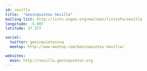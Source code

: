 ```yaml
---
id: sevilla
title:  "Geoinquietos Sevilla"
mailing-list: http://lists.osgeo.org/mailman/listinfo/sevilla
longitude: -5.987
latitude: 37.377

social:
  twitter: geoinquietossvq
  meetup: http://www.meetup.com/Geoinquietos-Sevilla/

websites:
  main: http://sevilla.geoinquietos.org
---
```

